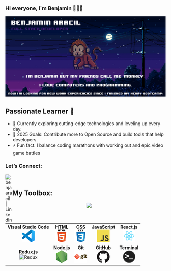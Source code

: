 ### Hi everyone, I´m Benjamin 👋👨‍💻

<img alt="Banner" src="https://raw.githubusercontent.com/benjaaracil/benjaaracil/main/img/banner.jpg" />

## Passionate Learner 🚀

- 🌱 Currently exploring cutting-edge technologies and leveling up every day.
- 🥅 2025 Goals: Contribute more to Open Source and build tools that help developers.
- ⚡ Fun fact: I balance coding marathons with working out and epic video game battles

### Let’s Connect:

[<img align="left" alt="benjaaracil | LinkedIn" width="22px" src="https://cdn.jsdelivr.net/npm/simple-icons@v3/icons/linkedin.svg" />][linkedin]

<br>

<h2>My Toolbox:</h2>

<p align="center"><img src="https://github-readme-stats.vercel.app/api/top-langs/?username=benjaaracil&layout=compact" /></p>
<br>
<div align="center">
  <table>
    <tr>
      <td align="center"><b>Visual Studio Code</b><br><img alt="Visual Studio Code" width="40px" src="https://raw.githubusercontent.com/github/explore/80688e429a7d4ef2fca1e82350fe8e3517d3494d/topics/visual-studio-code/visual-studio-code.png" /></td>
      <td align="center"><b>HTML</b><br><img alt="HTML5" width="40px" src="https://raw.githubusercontent.com/github/explore/80688e429a7d4ef2fca1e82350fe8e3517d3494d/topics/html/html.png" /></td>
      <td align="center"><b>CSS</b><br><img alt="CSS3" width="40px" src="https://raw.githubusercontent.com/github/explore/80688e429a7d4ef2fca1e82350fe8e3517d3494d/topics/css/css.png" /></td>
      <td align="center"><b>JavaScript</b><br><img alt="JavaScript" width="40px" src="https://raw.githubusercontent.com/github/explore/80688e429a7d4ef2fca1e82350fe8e3517d3494d/topics/javascript/javascript.png" /></td>
      <td align="center"><b>React.js</b><br><img alt="React" width="40px" src="https://raw.githubusercontent.com/github/explore/80688e429a7d4ef2fca1e82350fe8e3517d3494d/topics/react/react.png" /></td>
    </tr>
    <tr>
      <td align="center"><b>Redux.js</b><br><img alt="Redux" width="40px" src="https://pics.freeicons.io/uploads/icons/png/9818154791551942292-512.png" /></td>
      <td align="center"><b>Node.js</b><br><img alt="Node.js" width="40px" src="https://raw.githubusercontent.com/github/explore/80688e429a7d4ef2fca1e82350fe8e3517d3494d/topics/nodejs/nodejs.png" /></td>
      <td align="center"><b>Git</b><br><img alt="Git" width="40px" src="https://raw.githubusercontent.com/github/explore/80688e429a7d4ef2fca1e82350fe8e3517d3494d/topics/git/git.png" /></td>
      <td align="center"><b>GitHub</b><br><img alt="GitHub" width="40px" src="https://raw.githubusercontent.com/github/explore/78df643247d429f6cc873026c0622819ad797942/topics/github/github.png" /></td>
      <td align="center"><b>Terminal</b><br><img alt="Terminal" width="40px" src="https://raw.githubusercontent.com/github/explore/80688e429a7d4ef2fca1e82350fe8e3517d3494d/topics/terminal/terminal.png" /></td>
    </tr>
  </table>
</div>

<br>

[linkedin]: https://linkedin.com/in/benjaminaracil
